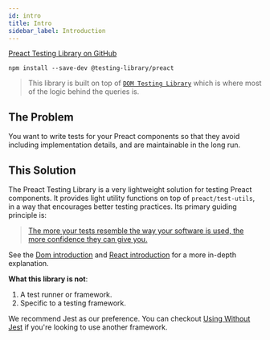```yaml
---
id: intro
title: Intro
sidebar_label: Introduction
---
```


[Preact Testing Library on GitHub][gh]

[gh]: https://github.com/testing-library/preact-testing-library

```
npm install --save-dev @testing-library/preact
```

> This library is built on top of
> [`DOM Testing Library`](dom-testing-library/intro.md) which is where most of
> the logic behind the queries is.

## The Problem

You want to write tests for your Preact components so that they avoid including
implementation details, and are maintainable in the long run.

## This Solution

The Preact Testing Library is a very lightweight solution for testing Preact
components. It provides light utility functions on top of `preact/test-utils`,
in a way that encourages better testing practices. Its primary guiding principle
is:

> [The more your tests resemble the way your software is used, the more confidence they can give you.](https://twitter.com/kentcdodds/status/977018512689455106)

See the [Dom introduction][dom-solution-explainer] and [React
introduction][react-solution-explainer] for a more in-depth explanation.

[dom-solution-explainer]: ../dom-testing-library/intro.md#this-solution
[react-solution-explainer]: ../react-testing-library/intro#this-solution

**What this library is not**:

1.  A test runner or framework.
2.  Specific to a testing framework.

We recommend Jest as our preference. You can checkout
[Using Without Jest](../react-testing-library/setup#using-without-jest) if
you're looking to use another framework.
